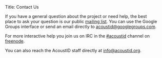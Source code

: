 Title: Contact Us

If you have a general question about the project or need help, the best place
to ask your question is our public [mailing list][]. You can use the Google Groups
interface or send an email directly to [acoustid@googlegroups.com][].

For more interactive help you join us on IRC in the [#acoustid][] channel on
[freenode][].

You can also reach the AcoustID staff directly at [info@acoustid.org][].

[mailing list]: https://groups.google.com/forum/?fromgroups=#!forum/acoustid
[freenode]: http://freenode.net/
[#acoustid]: irc://irc.freenode.net/acoustid
[info@acoustid.org]: mailto:info@acoustid.org
[acoustid@googlegroups.com]: mailto:acoustid@googlegroups.com

